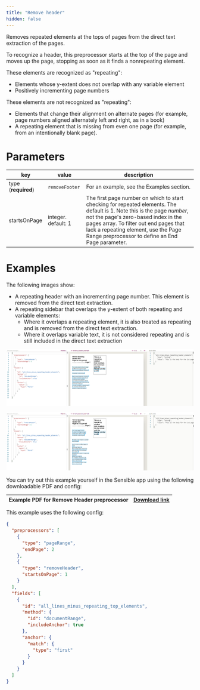 ```yaml
---
title: "Remove header"
hidden: false
---
```


Removes repeated elements at the tops of pages from the direct text extraction of the pages.   

To recognize a header, this preprocessor starts at the top of the page and moves up the page, stopping as soon as it finds a nonrepeating element. 

These elements are recognized as "repeating":

- Elements whose y-extent does not overlap with any variable element
- Positively incrementing page numbers

These elements are not recognized as "repeating": 

- Elements that change their alignment on alternate pages (for example, page numbers aligned alternately left and right, as in a book)
- A repeating element that is missing from even one page (for example, from an intentionally blank page). 

Parameters
====

| key                 | value               | description                                                  |
| ------------------- | ------------------- | ------------------------------------------------------------ |
| type (**required**) | `removeFooter`      | For an example, see the Examples section.                    |
| startsOnPage        | integer. default: 1 | The first page number on which to start checking for repeated elements. The default is 1.  Note this is the page *number*, not the page's zero-based index in the pages array. To filter out end pages that lack a repeating element, use the Page Range preprocessor to define an End Page parameter. |

Examples
====

The following images show:

- A repeating header with an incrementing page number. This element is removed from the direct text extraction.
- A repeating sidebar that overlaps the y-extent of both repeating and variable elements: 
  - Where it overlaps a repeating element, it is also treated as repeating and is removed from the direct text extraction.
  - Where it overlaps variable text, it is not considered repeating and is still included in the direct text extraction

![](https://raw.githubusercontent.com/sensible-hq/sensible-docs/main/readme-sync/assets/v0/images/remove_header_example_1.png)

![](https://raw.githubusercontent.com/sensible-hq/sensible-docs/main/readme-sync/assets/v0/images/remove_header_example_2.png)


You can try out this example yourself in the Sensible app using the following downloadable PDF and config:

| Example PDF for Remove Header preprocessor | [Download link](https://raw.githubusercontent.com/sensible-hq/sensible-docs/main/readme-sync/assets/v0/pdfs/![](https://raw.githubusercontent.com/sensible-hq/sensible-docs/main/readme-sync/assets/v0/images/remove_header_example.png).pdf) |
| ------------------------------------------ | ------------------------------------------------------------ |

This example uses the following config:

```json
{
  "preprocessors": [
    {
      "type": "pageRange",
      "endPage": 2
    },
    {
      "type": "removeHeader",
      "startsOnPage": 1
    }
  ],
  "fields": [
    {
      "id": "all_lines_minus_repeating_top_elements",
      "method": {
        "id": "documentRange",
        "includeAnchor": true
      },
      "anchor": {
        "match": {
          "type": "first"
        }
      }
    }
  ]
}
```

